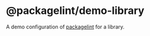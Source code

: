 # @packagelint/demo-library

A demo configuration of [packagelint](https://github.com/spautz/packagelint/packages/core) for a library.
